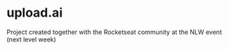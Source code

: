 # upload.ai
Project created together with the Rocketseat community at the NLW event (next level week)
